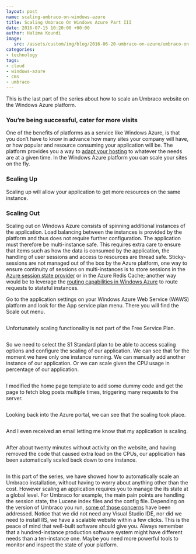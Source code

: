 ```yaml
---
layout: post
name: scaling-umbraco-on-windows-azure 
title: Scaling Umbraco On Windows Azure Part III
date: 2016-07-15 10:20:00 +00:00
author: Halima Koundi
image:
   src: /assets/custom/img/blog/2016-06-20-umbraco-on-azure/umbraco-on-azure.jpg
categories:
- technology
tags:
- cloud 
- windows-azure 
- cms
- umbraco
---
```


This is the last part of the series about how to scale an Umbraco website on the Windows Azure platform.


### You’re being successful, cater for more visits

One of the benefits of platforms as a service like Windows Azure, is that you don’t have to know in advance how many sites your company will have, or how popular and resource consuming your application will be. 
The platform provides you a way to [adapt your hosting](https://azure.microsoft.com/en-gb/blog/scaling-up-and-scaling-out-in-windows-azure-web-sites/) to whatever the needs are at a given time. 
In the Windows Azure platform you can scale your sites on the fly.

### Scaling Up

Scaling up will allow your application to get more resources on the same instance.

### Scaling Out
	
Scaling out on Windows Azure consists of spinning additional instances of the application. 
Load balancing between the instances is provided by the platform and thus does not require further configuration. 
The application must therefore be multi-instance safe. This requires extra care to ensure that items such as how the data is consumed by the application, the handling of user sessions and access to resources are thread safe. 
Sticky-sessions are not managed out of the box by the Azure platform, one way to ensure continuity of sessions on multi-instances is to store sessions in the [Azure session state provider](https://msdn.microsoft.com/library/azure/gg185668.aspx) or in the Azure Redis Cache; another way would be to leverage the [routing capabilities in Windows Azure](https://channel9.msdn.com/shows/Cloud+Cover/Cloud-Cover-Episode-24-Routing-in-Windows-Azure/) to route requests to stateful instances.

Go to the application settings on your Windows Azure Web Service (WAWS) platform and look for the App service plan menu. There you will find the Scale out menu.

<img src="{{ site.baseurl }}/assets/custom/img/blog/2016-06-20-umbraco-on-azure/20.png" alt="" class="img-fluid"/>

Unfortunately scaling functionality is not part of the Free Service Plan.

<img src="{{ site.baseurl }}/assets/custom/img/blog/2016-06-20-umbraco-on-azure/21.png" alt="" class="img-fluid"/>

So we need to select the S1 Standard plan to be able to access scaling options and configure the scaling of our application. We can see that for the moment we have only one instance running.
We can manually add another instance of our application. Or we can scale given the CPU usage in percentage of our application.

<img src="{{ site.baseurl }}/assets/custom/img/blog/2016-06-20-umbraco-on-azure/22.png" alt="" class="img-fluid"/>

I modified the home page template to add some dummy code and get the page to fetch blog posts multiple times, triggering many requests to the server.

<img src="{{ site.baseurl }}/assets/custom/img/blog/2016-06-20-umbraco-on-azure/23.png" alt="" class="img-fluid"/>

Looking back into the Azure portal, we can see that the scaling took place.

<img src="{{ site.baseurl }}/assets/custom/img/blog/2016-06-20-umbraco-on-azure/24.png" alt="" class="img-fluid"/>

And I even received an email letting me know that my application is scaling.

<img src="{{ site.baseurl }}/assets/custom/img/blog/2016-06-20-umbraco-on-azure/25.png" alt="" class="img-fluid"/>

After about twenty minutes without activity on the website, and having removed the code that caused extra load on the CPUs, our application has been automatically scaled back down to one instance.

<img src="{{ site.baseurl }}/assets/custom/img/blog/2016-06-20-umbraco-on-azure/26.png" alt="" class="img-fluid"/>

In this part of the series, we have showed how to automatically scale an Umbraco installation, without having to worry about anything other than the cost.
However scaling an application requires you to manage the its state at a global level. 
For Umbraco for example, the main pain points are handling the session state, the Lucene index files and the config file. 
Depending on the version of Umbraco you run, [some of those concerns](http://blog.orbitone.com/post/Does-Umbraco-really-loves-Windows-Azure) have been addressed.
Notice that we did not need any Visual Studio IDE, nor did we need to install IIS, we have a scalable website within a few clicks.
This is the peace of mind that well-built software should give you.
Always remember that a hundred-instance production software system might have different needs than a ten-instance one.
Maybe you need more powerful tools to monitor and inspect the state of your platform.




